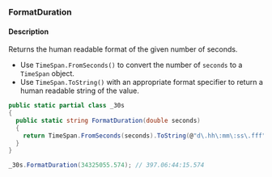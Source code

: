 ### FormatDuration

#### Description



Returns the human readable format of the given number of seconds.

- Use `TimeSpan.FromSeconds()` to convert the number of `seconds` to a `TimeSpan` object.
- Use `TimeSpan.ToString()` with an appropriate format specifier to return a human readable string of the value.

```csharp
public static partial class _30s 
{
  public static string FormatDuration(double seconds) 
  {
    return TimeSpan.FromSeconds(seconds).ToString(@"d\.hh\:mm\:ss\.fff");
  }
}
```

```csharp
_30s.FormatDuration(34325055.574); // 397.06:44:15.574
```

